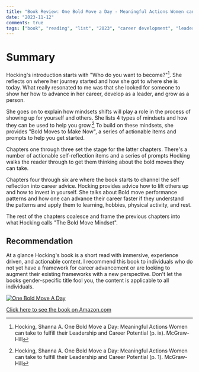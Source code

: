 ```yaml
---
title: "Book Review: One Bold Move a Day - Meaningful Actions Women can take to Fulfill their leadership and career potential - Shanna A. Hocking" 
date: "2023-11-12"
comments: true
tags: ["book", "reading", "list", "2023", "career development", "leadership"]
---
```


# Summary
Hocking's introduction starts with "Who do you want to become?"[^1].  She reflects on where her journey started and how 
she got to where she is today.  What really resonated to me was that she looked for someone to show her how to advance 
in her career, develop as a leader, and grow as a person.

She goes on to explain how mindsets shifts will play a role in the process of showing up for yourself and others. She
lists 4 types of mindsets and how they can be used to help you grow.[^2] To build on these mindsets, she provides "Bold 
Moves to Make Now", a series of actionable items and prompts to help you get started.

Chapters one through three set the stage for the latter chapters. There's a number of actionable self-reflection items 
and a series of prompts Hocking walks the reader through to get them thinking about the bold moves they can take.

Chapters four through six are where the book starts to channel the self reflection into career advice. Hocking provides 
advice how to lift others up and how to invest in yourself.  She talks about Bold move performance patterns and how one 
can advance their career faster if they understand the patterns and apply them to learning, hobbies, physical activity, 
and rest.

The rest of the chapters coalesce and frame the previous chapters into what Hocking calls "The Bold Move Mindset".

## Recommendation
At a glance Hocking's book is a short read with immersive, experience driven, and actionable content.  I recommend this
book to individuals who do not yet have a framework for career advancement or are looking to augment their existing 
frameworks with a new perspective.  Don't let the books gender-specific title fool you, the content is applicable to all
individuals.

<a target="_blank" href="https://www.amazon.com/One-Bold-Move-Day-Meaningful/dp/1264278071?&_encoding=UTF8&tag=myblog06807-20&linkCode=ur2&linkId=850802a38c3a8d26b0e70e328e9d4b4a&camp=1789&creative=9325">![One Bold Move A Day](/img/book-cover/one-bold-move.png)</a>

<a target="_blank" href="https://www.amazon.com/One-Bold-Move-Day-Meaningful/dp/1264278071?&_encoding=UTF8&tag=myblog06807-20&linkCode=ur2&linkId=850802a38c3a8d26b0e70e328e9d4b4a&camp=1789&creative=9325">Click here to see the book on Amazon.com</a>

[^1]: Hocking, Shanna A. One Bold Move a Day: Meaningful Actions Women can take to fulfill their Leadership and Career Potential (p. ix). McGraw-Hill
[^2]: Hocking, Shanna A. One Bold Move a Day: Meaningful Actions Women can take to fulfill their Leadership and Career Potential (p. 1). McGraw-Hill 
